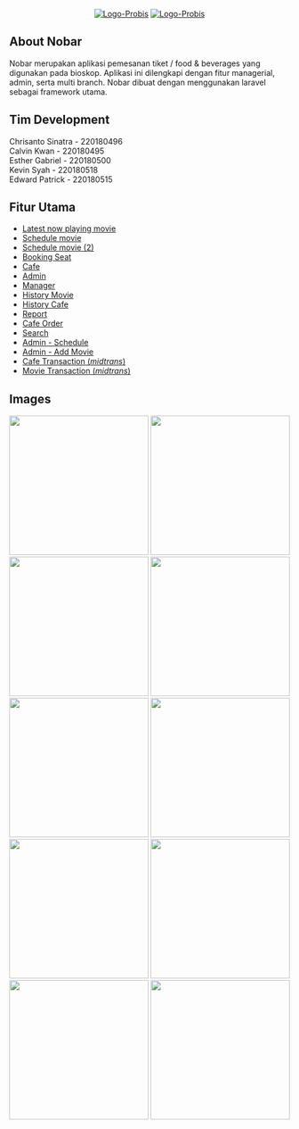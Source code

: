 <p align="center">
<a href="https://mhs.sib.stts.edu/k4nobar/" target="_blank"><img src="https://i.ibb.co/48rpZhN/Logo-Probis.png" alt="Logo-Probis" border="0"></a>
<a href="https://mhs.sib.stts.edu/k4nobar/" target="_blank"><img src="https://git.sib.stts.edu/FAI2022/Kelompok4-Nobar/raw/b7cfc138262b7ab745950e44264162bb4c8ab62e/docs/HomePage.png" alt="Logo-Probis" border="0"></a>
</p>

## About Nobar

Nobar merupakan aplikasi pemesanan tiket / food & beverages yang digunakan pada bioskop. Aplikasi ini dilengkapi dengan fitur managerial, admin, serta multi branch. Nobar dibuat dengan menggunakan laravel sebagai framework utama.

## Tim Development
Chrisanto Sinatra - 220180496 <br> 
Calvin Kwan - 220180495 <br>
Esther Gabriel - 220180500 <br>
Kevin Syah - 220180518 <br>
Edward Patrick -  220180515 <br>

## Fitur Utama
- <a href="https://git.sib.stts.edu/FAI2022/Kelompok4-Nobar/src/documentations/docs/MovieNowPlaying.png">Latest now playing movie</a>
- <a href="https://git.sib.stts.edu/FAI2022/Kelompok4-Nobar/src/b7cfc138262b7ab745950e44264162bb4c8ab62e/docs/ScheduleMovie.png">Schedule movie</a>
- <a href="https://git.sib.stts.edu/FAI2022/Kelompok4-Nobar/src/b7cfc138262b7ab745950e44264162bb4c8ab62e/docs/ScheduleMovie2.png">Schedule movie (2)</a>
- <a href="https://git.sib.stts.edu/FAI2022/Kelompok4-Nobar/src/b7cfc138262b7ab745950e44264162bb4c8ab62e/docs/bookSeat.png">Booking Seat</a>
- <a href="https://git.sib.stts.edu/FAI2022/Kelompok4-Nobar/src/b7cfc138262b7ab745950e44264162bb4c8ab62e/docs/CafePage.png">Cafe</a>
- <a href="https://git.sib.stts.edu/FAI2022/Kelompok4-Nobar/src/b7cfc138262b7ab745950e44264162bb4c8ab62e/docs/mainboardAdmin.png">Admin</a>
- <a href="https://git.sib.stts.edu/FAI2022/Kelompok4-Nobar/src/b7cfc138262b7ab745950e44264162bb4c8ab62e/docs/ManagerDashboard.png">Manager</a>
- <a href="https://git.sib.stts.edu/FAI2022/Kelompok4-Nobar/src/b7cfc138262b7ab745950e44264162bb4c8ab62e/docs/HistoryMovie.png">History Movie</a>
- <a href="https://git.sib.stts.edu/FAI2022/Kelompok4-Nobar/src/b7cfc138262b7ab745950e44264162bb4c8ab62e/docs/HistoryCafe.png">History Cafe</a>
- <a href="https://git.sib.stts.edu/FAI2022/Kelompok4-Nobar/src/b7cfc138262b7ab745950e44264162bb4c8ab62e/docs/ReportPendapatan.png">Report</a>
- <a href="https://git.sib.stts.edu/FAI2022/Kelompok4-Nobar/src/b7cfc138262b7ab745950e44264162bb4c8ab62e/docs/ConfOrderCafe.png">Cafe Order</a>
- <a href="https://git.sib.stts.edu/FAI2022/Kelompok4-Nobar/src/b7cfc138262b7ab745950e44264162bb4c8ab62e/docs/Search.png">Search</a>
- <a href="https://github.com/Clovinlee/NoBar/blob/documentations/docs/ScheduleAdmin.png">Admin - Schedule</a>
- <a href="https://git.sib.stts.edu/FAI2022/Kelompok4-Nobar/src/b7cfc138262b7ab745950e44264162bb4c8ab62e/docs/AddMovieAdmin.png">Admin - Add Movie</a>
- <a href="https://git.sib.stts.edu/FAI2022/Kelompok4-Nobar/src/b7cfc138262b7ab745950e44264162bb4c8ab62e/docs/midtransCafe.png">Cafe Transaction (<i>midtrans</i>)</a>
- <a href="https://git.sib.stts.edu/FAI2022/Kelompok4-Nobar/src/b7cfc138262b7ab745950e44264162bb4c8ab62e/docs/midtransMovie.png">Movie Transaction (<i>midtrans</i>)</a>

## Images
<img src="https://git.sib.stts.edu/FAI2022/Kelompok4-Nobar/raw/documentations/docs/MovieNowPlaying.png" width="250px"/>
<img src="https://git.sib.stts.edu/FAI2022/Kelompok4-Nobar/raw/b7cfc138262b7ab745950e44264162bb4c8ab62e/docs/ScheduleMovie.png" width="250px"/>
<img src="https://git.sib.stts.edu/FAI2022/Kelompok4-Nobar/raw/b7cfc138262b7ab745950e44264162bb4c8ab62e/docs/bookSeat.png" width="250px"/>
<img src="https://git.sib.stts.edu/FAI2022/Kelompok4-Nobar/raw/b7cfc138262b7ab745950e44264162bb4c8ab62e/docs/ScheduleMovie.png" width="250px"/>
<img src="https://git.sib.stts.edu/FAI2022/Kelompok4-Nobar/raw/b7cfc138262b7ab745950e44264162bb4c8ab62e/docs/CafePage.png" width="250px"/>
<img src="https://git.sib.stts.edu/FAI2022/Kelompok4-Nobar/raw/b7cfc138262b7ab745950e44264162bb4c8ab62e/docs/mainboardAdmin.png" width="250px"/>
<img src="https://git.sib.stts.edu/FAI2022/Kelompok4-Nobar/raw/b7cfc138262b7ab745950e44264162bb4c8ab62e/docs/ManagerDashboard.png" width="250px"/>
<img src="https://git.sib.stts.edu/FAI2022/Kelompok4-Nobar/src/b7cfc138262b7ab745950e44264162bb4c8ab62e/docs/ReportPendapatan.png" width="250px"/>
<img src="https://git.sib.stts.edu/FAI2022/Kelompok4-Nobar/src/b7cfc138262b7ab745950e44264162bb4c8ab62e/docs/midtransMovie.png" width="250px"/>
<img src="https://git.sib.stts.edu/FAI2022/Kelompok4-Nobar/src/b7cfc138262b7ab745950e44264162bb4c8ab62e/docs/HistoryMovie.png" width="250px"/>
<br>

